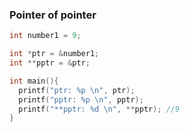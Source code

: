 ### Pointer of pointer

```c
int number1 = 9;

int *ptr = &number1;
int **pptr = &ptr;

int main(){
  printf("ptr: %p \n", ptr);
  printf("pptr: %p \n", pptr);
  printf("**pptr: %d \n", **pptr); //9
}
```